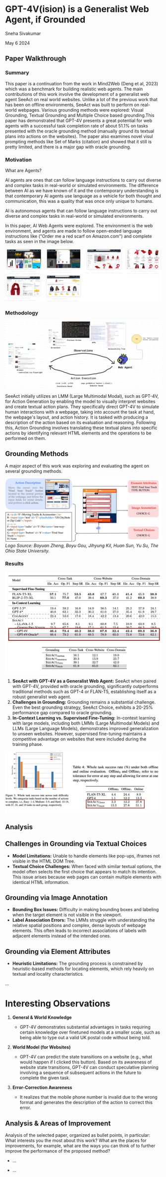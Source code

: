 # GPT-4V(ision) is a Generalist Web Agent, if Grounded

Sneha Sivakumar

May 6 2024 

## Paper Walkthrough

### Summary 

This paper is a continuation from the work in Mind2Web (Deng et al, 2023) which was a benchmark for building realistic web agents. The main contributions of this work involve the development of a generalist web agent SeeAct on real world websites. Unlike a lot of the previous work that has been on offline environments, SeeAct was built to perform on real-world webpages. Various grounding methods were explored:  Visual Grounding, Textual Grounding and Multiple Choice based grounding.This paper has demonstrated that GPT-4V presents a great potential for web agents with a successful task completion rate of about 51.1% on tasks presented with the oracle grounding method (manually ground its textual plans into actions on the websites). The paper also examines novel visul prompting methods like Set of Marks (citation) and showed that it still is pretty limited, and there is a major gap with oracle grounding. 


### Motivation

What are Agents? 

AI agents are ones that can follow language instructions to carry out diverse and complex tasks in real-world or simulated environments. The difference between AI as we have known of it and the contemporary understanding is that contemporary AI agents use language as a vehicle for both thought and communication, this was a quality that was once only unique to humans. 

AI is autonomous agents that can follow language instructions to carry out diverse and complex tasks in real-world or simulated environments.

In this paper, AI Web Agents were explored. The environment is the web environment, and agents are made to follow open-ended language instructions like ("Order me a red scarf on Amazon.com") and complete tasks as seen in the image below. 

![red scarf path](/imgs/image.png)

### Methodology

![Alt text](/imgs/image-3.png)

SeeAct initially utilizes an LMM (Large Multimodal Modal), such as GPT-4V, for Action Generation by enabling the model to visually interpret websites and create textual action plans. They specifically direct GPT-4V to simulate human interactions with a webpage, taking into account the task at hand, the webpage's layout, and action history. It is tasked with producing a description of the action based on its evaluation and reasoning. Following this, Action Grounding involves translating these textual plans into specific actions by identifying relevant HTML elements and the operations to be performed on them.

## Grounding Methods 

A major aspect of this work was exploring and evaluating the agent on several grounding methods.

![SeeAct Logo](/imgs/image-5.png)  
*Logo Source: Boyuan Zheng, Boyu Gou, Jihyung Kil, Huan Sun, Yu Su, The Ohio State University.*




### Results

![results](/imgs/image-2.png)

1. **SeeAct with GPT-4V as a Generalist Web Agent:** SeeAct when paired with GPT-4V, provided with oracle grounding, significantly outperforms traditional methods such as GPT-4 or FLAN-T5, establishing itself as a robust generalist web agent.
2. **Challenges in Grounding:** Grounding remains a substantial challenge. Even the best grounding strategy, SeeAct Choice, exhibits a 20-25% performance gap compared to oracle grounding.
3. **In-Context Learning vs. Supervised Fine-Tuning:** In-context learning with large models, including both LMMs (Large Multimodal Models) and LLMs (Large Language Models), demonstrates improved generalization to unseen websites. However, supervised fine-tuning maintains a competitive advantage on websites that were included during the training phase.

![Alt text](/imgs/image-4.png)

## Analysis 

## Challenges in Grounding via Textual Choices

- **Model Limitations:** Unable to handle elements like pop-ups, iframes not visible in the HTML DOM Tree.
- **Textual Choice Challenges:** When faced with similar textual options, the model often selects the first choice that appears to match its intention. This issue arises because web pages can contain multiple elements with identical HTML information.

## Grounding via Image Annotation

- **Bounding Box Issues:** Difficulty in making bounding boxes and labeling when the target element is not visible in the viewport.
- **Label Association Errors:** The LMMs struggle with understanding the relative spatial positions and complex, dense layouts of webpage elements. This often leads to incorrect associations of labels with adjacent elements instead of the intended ones.

## Grounding via Element Attributes

- **Heuristic Limitations:** The grounding process is constrained by heuristic-based methods for locating elements, which rely heavily on textual and locality characteristics.

…

# Interesting Observations

1. **General & World Knowledge**
   - GPT-4V demonstrates substantial advantages in tasks requiring certain knowledge over finetuned models at a smaller scale, such as being able to type out a valid UK postal code without being told.

2. **World Model (for Websites)**
   - GPT-4V can predict the state transitions on a website (e.g., what would happen if I clicked this button). Based on its awareness of website state transitions, GPT-4V can conduct speculative planning involving a sequence of subsequent actions in the future to complete the given task.

3. **Error-Correction Awareness**
   - It realizes that the mobile phone number is invalid due to the wrong format and generates the description of the action to correct this error.


## Analysis & Areas of Improvement 

Analysis of the selected paper, organized as bullet points, in particular:
What interests you the most about this work?
What are the places for improvements, for example, what are the ways you can think of to further improve the performance of the proposed method?

* …

* …